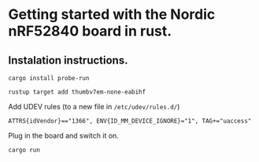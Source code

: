 # Getting started with the Nordic nRF52840 board in rust.

## Instalation instructions.

```
cargo install probe-run
```

```
rustup target add thumbv7em-none-eabihf
```

Add UDEV rules (to a new file in `/etc/udev/rules.d/`)

```
ATTRS{idVendor}=="1366", ENV{ID_MM_DEVICE_IGNORE}="1", TAG+="uaccess"
```

Plug in the board and switch it on.

```
cargo run
```

